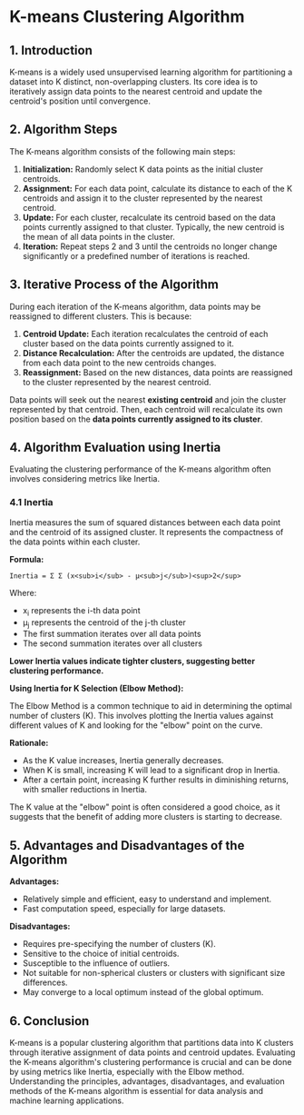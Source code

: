 # K-means Clustering Algorithm

## 1. Introduction

K-means is a widely used unsupervised learning algorithm for partitioning a dataset into K distinct, non-overlapping clusters. Its core idea is to iteratively assign data points to the nearest centroid and update the centroid's position until convergence.

## 2. Algorithm Steps

The K-means algorithm consists of the following main steps:

1.  **Initialization:** Randomly select K data points as the initial cluster centroids.
2.  **Assignment:** For each data point, calculate its distance to each of the K centroids and assign it to the cluster represented by the nearest centroid.
3.  **Update:** For each cluster, recalculate its centroid based on the data points currently assigned to that cluster. Typically, the new centroid is the mean of all data points in the cluster.
4.  **Iteration:** Repeat steps 2 and 3 until the centroids no longer change significantly or a predefined number of iterations is reached.

## 3. Iterative Process of the Algorithm

During each iteration of the K-means algorithm, data points may be reassigned to different clusters. This is because:

1.  **Centroid Update:** Each iteration recalculates the centroid of each cluster based on the data points currently assigned to it.
2.  **Distance Recalculation:** After the centroids are updated, the distance from each data point to the new centroids changes.
3.  **Reassignment:** Based on the new distances, data points are reassigned to the cluster represented by the nearest centroid.

Data points will seek out the nearest **existing centroid** and join the cluster represented by that centroid. Then, each centroid will recalculate its own position based on the **data points currently assigned to its cluster**.

## 4. Algorithm Evaluation using Inertia

Evaluating the clustering performance of the K-means algorithm often involves considering metrics like Inertia.

### 4.1 Inertia

Inertia measures the sum of squared distances between each data point and the centroid of its assigned cluster. It represents the compactness of the data points within each cluster.

**Formula:**

```
Inertia = Σ Σ (x<sub>i</sub> - μ<sub>j</sub>)<sup>2</sup>
```

Where:

*   x<sub>i</sub> represents the i-th data point
*   μ<sub>j</sub> represents the centroid of the j-th cluster
*   The first summation iterates over all data points
*   The second summation iterates over all clusters

**Lower Inertia values indicate tighter clusters, suggesting better clustering performance.**

**Using Inertia for K Selection (Elbow Method):**

The Elbow Method is a common technique to aid in determining the optimal number of clusters (K). This involves plotting the Inertia values against different values of K and looking for the "elbow" point on the curve.

**Rationale:**

*   As the K value increases, Inertia generally decreases.
*   When K is small, increasing K will lead to a significant drop in Inertia.
*   After a certain point, increasing K further results in diminishing returns, with smaller reductions in Inertia.

The K value at the "elbow" point is often considered a good choice, as it suggests that the benefit of adding more clusters is starting to decrease.

## 5. Advantages and Disadvantages of the Algorithm

**Advantages:**

*   Relatively simple and efficient, easy to understand and implement.
*   Fast computation speed, especially for large datasets.

**Disadvantages:**

*   Requires pre-specifying the number of clusters (K).
*   Sensitive to the choice of initial centroids.
*   Susceptible to the influence of outliers.
*   Not suitable for non-spherical clusters or clusters with significant size differences.
*   May converge to a local optimum instead of the global optimum.

## 6. Conclusion

K-means is a popular clustering algorithm that partitions data into K clusters through iterative assignment of data points and centroid updates. Evaluating the K-means algorithm's clustering performance is crucial and can be done by using metrics like Inertia, especially with the Elbow method. Understanding the principles, advantages, disadvantages, and evaluation methods of the K-means algorithm is essential for data analysis and machine learning applications.


